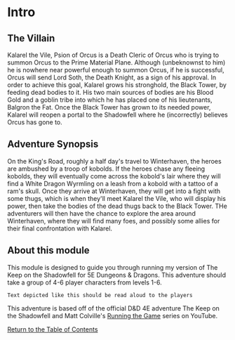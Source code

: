 # Intro

## The Villain

Kalarel the Vile, Psion of Orcus is a Death Cleric of Orcus who is trying to summon Orcus to the Prime Material Plane. Although (unbeknownst to him) he is nowhere near powerful enough to summon Orcus, if he is successful, Orcus will send Lord Soth, the Death Knight, as a sign of his approval. In order to achieve this goal, Kalarel grows his stronghold, the Black Tower, by feeding dead bodies to it. His two main sources of bodies are his Blood Gold and a goblin tribe into which he has placed one of his lieutenants, Balgron the Fat. Once the Black Tower has grown to its needed power, Kalarel will reopen a portal to the Shadowfell where he (incorrectly) believes Orcus has gone to.

## Adventure Synopsis

On the King's Road, roughly a half day's travel to Winterhaven, the heroes are ambushed by a troop of kobolds. If the heroes chase any fleeing kobolds, they will eventually come across the kobold's lair where they will find a White Dragon Wyrmling on a leash from a kobold with a tattoo of a ram's skull. Once they arrive at Winterhaven, they will get into a fight with some thugs, which is when they'll meet Kalarel the Vile, who will display his power, then take the bodies of the dead thugs back to the Black Tower. THe adventurers will then have the chance to explore the area around Winterhaven, where they will find many foes, and possibly some allies for their final confrontation with Kalarel.

## About this module

This module is designed to guide you through running my version of The Keep on the Shadowfell for 5E Dungeons & Dragons. This adventure should take a group of 4-6 player characters from levels 1-6.

    Text depicted like this should be read aloud to the players

This adventure is based off of the official D&D 4E adventure The Keep on the Shadowfell and Matt Colville's [Running the Game](https://www.youtube.com/watch?v=e-YZvLUXcR8&list=PLlUk42GiU2guNzWBzxn7hs8MaV7ELLCP_) series on YouTube.

[Return to the Table of Contents](index.md)
